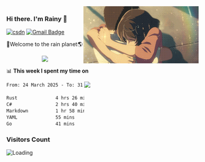 <img  align='right' height="150" src="https://github.com/LikeRainDay/LikeRainDay/blob/master/pic/img_rain_1.gif?raw=true">



### Hi there. I'm Rainy :lemon:

[![csdn](https://img.shields.io/badge/-csdn-c14438?style=flat-square&logo=c&logoColor=white)](https://blog.csdn.net/qq_15807167)
[![Gmail Badge](https://img.shields.io/badge/-gmail-c14438?style=flat-square&logo=Gmail&logoColor=white&link=mailto:houshuai0816@gmail.com)](mailto:houshuai0816@gmail.com)

🚀Welcome to the rain planet🌎

<center>
<img align='center'  src="https://source.unsplash.com/user/rainyhehe/likes">
</center>

📊 **This week I spent my time on**

<img align='right'   width="300" src="https://github-readme-stats.vercel.app/api?username=LikeRainDay&show_icons=true&title_color=fff&icon_color=79ff97&text_color=9f9f9f&bg_color=151515&count_private=true">

<!--START_SECTION:waka-->

```txt
From: 24 March 2025 - To: 31 March 2025

Rust              4 hrs 26 mins   ████████▓░░░░░░░░░░░░░░░░   34.25 %
C#                2 hrs 40 mins   █████░░░░░░░░░░░░░░░░░░░░   20.58 %
Markdown          1 hr 58 mins    ███▓░░░░░░░░░░░░░░░░░░░░░   15.29 %
YAML              55 mins         █▓░░░░░░░░░░░░░░░░░░░░░░░   07.17 %
Go                41 mins         █▒░░░░░░░░░░░░░░░░░░░░░░░   05.37 %
```

<!--END_SECTION:waka-->

### Visitors Count
<img align="left" src = "https://profile-counter.glitch.me/LikeRainDay/count.svg" alt ="Loading">
